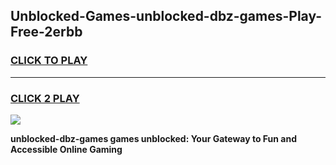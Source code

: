 
## Unblocked-Games-unblocked-dbz-games-Play-Free-2erbb
<h3>
<a href="https://premium76.site?title=unblocked-dbz-games&ref=10A">CLICK TO PLAY</a></h3>
<hr>

<h3>
<a href="https://premium76.site?title=unblocked-dbz-games&ref=10A">CLICK 2 PLAY</a>
  
</h3>

<a href="https://premium76.site?title=unblocked-dbz-games&ref=10A"><img src="https://clearcache.store/games.png"></a>


**unblocked-dbz-games games unblocked: Your Gateway to Fun and Accessible Online Gaming**
